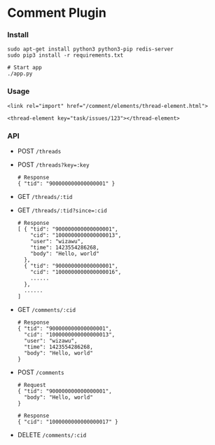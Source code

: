 Comment Plugin
==============

### Install

```
sudo apt-get install python3 python3-pip redis-server
sudo pip3 install -r requirements.txt

# Start app
./app.py
```

### Usage

```
<link rel="import" href="/comment/elements/thread-element.html">

<thread-element key="task/issues/123"></thread-element>
```

### API

* POST `/threads`
* POST `/threads?key=:key`
    ```
    # Response
    { "tid": "900000000000000001" }
    ```

* GET `/threads/:tid`
* GET `/threads/:tid?since=:cid`
    ```
    # Response
    [ { "tid": "900000000000000001",
        "cid": "1000000000000000013",
        "user": "wizawu",
        "time": 1423554286268,
        "body": "Hello, world"
      },
      { "tid": "900000000000000001",
        "cid": "1000000000000000016",
        ......
      },
      ......
    ]
    ```

* GET `/comments/:cid`
    ```
    # Response
    { "tid": "900000000000000001",
      "cid": "1000000000000000013",
      "user": "wizawu",
      "time": 1423554286268,
      "body": "Hello, world"
    }
    ```

* POST `/comments`
    ```
    # Request
    { "tid": "900000000000000001",
      "body": "Hello, world"
    }

    # Response
    { "cid": "1000000000000000017" }
    ```

* DELETE `/comments/:cid`
